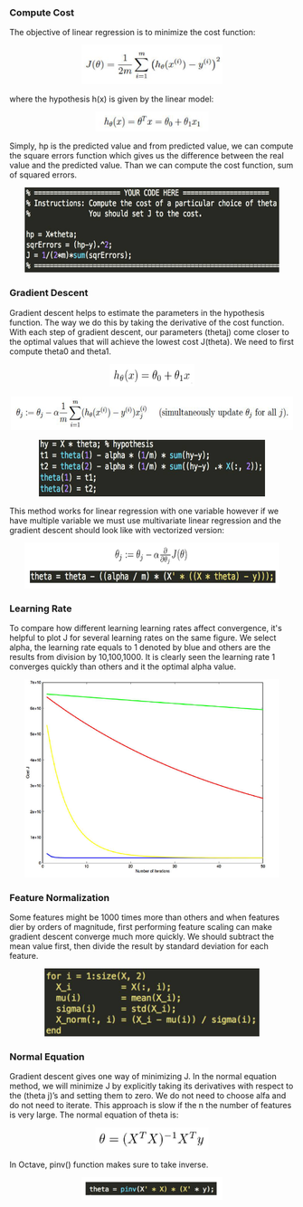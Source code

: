 ### Compute Cost

The objective of linear regression is to minimize the cost function:


<p align="center">
    <img src="https://github.com/yilmazvolkan/CourseraML/blob/master/Weeks/Week1/Res/costFunc.png" width="250" height="70">
</p>


where the hypothesis h(x) is given by the linear model:


<p align="center">
    <img src="https://github.com/yilmazvolkan/CourseraML/blob/master/Weeks/Week1/Res/hypothesis.png" width="200" height="35">
</p>


Simply, hp is the predicted value and from predicted value, we can compute the square errors function which gives us the difference between the real value and the predicted value. Than we can compute the cost function, sum of squared errors.


<p align="center">
    <img src="https://github.com/yilmazvolkan/CourseraML/blob/master/Weeks/Week1/Res/costCode.png" width="450" height="150">
</p>


### Gradient Descent

Gradient descent helps to estimate the parameters in the hypothesis function. The way we do this by taking the derivative of the cost function. With each step of gradient descent, our parameters (thetaj) come closer to the optimal values that will achieve the lowest cost J(theta). We need to first compute theta0 and theta1.


<p align="center">
    <img src="https://github.com/yilmazvolkan/CourseraML/blob/master/Weeks/Week1/Res/theta.png" width="150" height="40">
</p>


<p align="center">
    <img src="https://github.com/yilmazvolkan/CourseraML/blob/master/Weeks/Week1/Res/computeTheta.png" width="500" height="60">
</p>


<p align="center">
    <img src="https://github.com/yilmazvolkan/CourseraML/blob/master/Weeks/Week1/Res/thetaCode.png" width="400" height="100">
</p>


This method works for linear regression with one variable however if we have multiple variable we must use multivariate linear regression and the gradient descent should look like with vectorized version:

<p align="center">
    <img src="https://github.com/yilmazvolkan/CourseraML/blob/master/Weeks/Week1/Res/vectorizedGradient.png" width="450" height="80">
</p>


### Learning Rate

To compare how different learning learning rates affect convergence, it's helpful to plot J for several learning rates on the same figure. We select alpha, the learning rate equals to 1 denoted by blue and others are the results from division by 10,100,1000. It is clearly seen the learning rate 1 converges quickly than others and it the optimal alpha value. 


<p align="center">
    <img src="https://github.com/yilmazvolkan/CourseraML/blob/master/Weeks/Week1/Res/learningRates.png" width="450" height="350">
</p>


### Feature Normalization

Some features might be 1000 times more than others and when features dier by orders of magnitude, first performing feature scaling can make gradient descent converge much more quickly. We should subtract the mean value first, then divide the result by standard deviation for each feature. 


<p align="center">
    <img src="https://github.com/yilmazvolkan/CourseraML/blob/master/Weeks/Week1/Res/featureNormalization.png" width="380" height="120">
</p>


### Normal Equation

Gradient descent gives one way of minimizing J. In the normal equation method, we will minimize J by explicitly taking its derivatives with respect to the (theta j)’s and setting them to zero. We do not need to choose alfa and do not need to iterate. This approach is slow if the n the number of features is very large. The normal equation of theta is:


<p align="center">
    <img src="https://github.com/yilmazvolkan/CourseraML/blob/master/Weeks/Week1/Res/normalEqu.png" width="200" height="40">
</p>


In Octave, pinv() function makes sure to take inverse.


<p align="center">
    <img src="https://github.com/yilmazvolkan/CourseraML/blob/master/Weeks/Week1/Res/normalCode.png" width="250" height="40">
</p>
